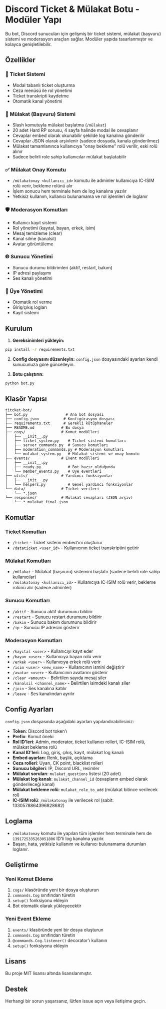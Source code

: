 # Discord Ticket & Mülakat Botu - Modüler Yapı

Bu bot, Discord sunucuları için gelişmiş bir ticket sistemi, mülakat (başvuru) sistemi ve moderasyon araçları sağlar. Modüler yapıda tasarlanmıştır ve kolayca genişletilebilir.

## Özellikler

### 🎫 Ticket Sistemi
- Modal tabanlı ticket oluşturma
- Ceza menüsü ile rol yönetimi
- Ticket transkripti kaydetme
- Otomatik kanal yönetimi

### 📝 Mülakat (Başvuru) Sistemi
- Slash komutuyla mülakat başlatma (`/mülakat`)
- 20 adet Hard RP sorusu, 4 sayfa halinde modal ile cevaplanır
- Cevaplar embed olarak okunabilir şekilde log kanalına gönderilir
- Cevaplar JSON olarak arşivlenir (sadece dosyada, kanala gönderilmez)
- Mülakat tamamlanınca kullanıcıya "onay bekleme" rolü verilir, eski rolü alınır
- Sadece belirli role sahip kullanıcılar mülakat başlatabilir

### ✅ Mülakat Onay Komutu
- `/mülakatonay <kullanıcı_id>` komutu ile adminler kullanıcıya IC-ISIM rolü verir, bekleme rolünü alır
- İşlem sonucu hem terminale hem de log kanalına yazılır
- Yetkisiz kullanım, kullanıcı bulunamama ve rol işlemleri de loglanır

### 🛡️ Moderasyon Komutları
- Kullanıcı kayıt sistemi
- Rol yönetimi (kayıtal, bayan, erkek, isim)
- Mesaj temizleme (clear)
- Kanal silme (kanalsil)
- Avatar görüntüleme

### 🌐 Sunucu Yönetimi
- Sunucu durumu bildirimleri (aktif, restart, bakım)
- IP adresi paylaşımı
- Ses kanalı yönetimi

### 👥 Üye Yönetimi
- Otomatik rol verme
- Giriş/çıkış logları
- Kayıt sistemi

## Kurulum

1. **Gereksinimleri yükleyin:**
```bash
pip install -r requirements.txt
```

2. **Config dosyasını düzenleyin:**
`config.json` dosyasındaki ayarları kendi sunucunuza göre güncelleyin.

3. **Botu çalıştırın:**
```bash
python bot.py
```

## Klasör Yapısı

```
titcket-bot/
├── bot.py                 # Ana bot dosyası
├── config.json           # Konfigürasyon dosyası
├── requirements.txt      # Gerekli kütüphaneler
├── README.md            # Bu dosya
├── cogs/                # Komut modülleri
│   ├── __init__.py
│   ├── ticket_system.py    # Ticket sistemi komutları
│   ├── server_commands.py  # Sunucu komutları
│   ├── moderation_commands.py # Moderasyon komutları
│   └── mulakat_system.py   # Mülakat sistemi ve onay komutu
├── events/              # Event modülleri
│   ├── __init__.py
│   ├── ready.py            # Bot hazır olduğunda
│   └── member_events.py    # Üye eventleri
├── utils/               # Yardımcı fonksiyonlar
│   ├── __init__.py
│   └── helpers.py          # Genel yardımcı fonksiyonlar
└── data/                # Ticket verileri
    └── *.json
└── responses/           # Mülakat cevapları (JSON arşiv)
    └── *_mulakat_final.json
```

## Komutlar

### Ticket Komutları
- `/ticket` - Ticket sistemi embed'ini oluşturur
- `/dataticket <user_id>` - Kullanıcının ticket transkriptini getirir

### Mülakat Komutları
- `/mülakat` - Mülakat (başvuru) sistemini başlatır (sadece belirli role sahip kullanıcılar)
- `/mülakatonay <kullanıcı_id>` - Kullanıcıya IC-ISIM rolü verir, bekleme rolünü alır (sadece adminler)

### Sunucu Komutları
- `/aktif` - Sunucu aktif durumunu bildirir
- `/restart` - Sunucu restart durumunu bildirir
- `/bakim` - Sunucu bakım durumunu bildirir
- `/ip` - Sunucu IP adresini gösterir

### Moderasyon Komutları
- `/kayital <user>` - Kullanıcıyı kayıt eder
- `/bayan <user>` - Kullanıcıya bayan rolü verir
- `/erkek <user>` - Kullanıcıya erkek rolü verir
- `/isim <user> <new_name>` - Kullanıcının ismini değiştirir
- `/avatar <user>` - Kullanıcının avatarını gösterir
- `/clear <amount>` - Belirtilen sayıda mesaj siler
- `/kanalsil <channel_name>` - Belirtilen isimdeki kanalı siler
- `/join` - Ses kanalına katılır
- `/leave` - Ses kanalından ayrılır

## Config Ayarları

`config.json` dosyasında aşağıdaki ayarları yapılandırabilirsiniz:

- **Token**: Discord bot token'ı
- **Prefix**: Komut öneki
- **Rol ID'leri**: Admin, moderator, ticket kullanıcı rolleri, IC-ISIM rolü, mülakat bekleme rolü
- **Kanal ID'leri**: Log, giriş, çıkış, kayıt, mülakat log kanalı
- **Embed ayarları**: Renk, başlık, açıklama
- **Ceza rolleri**: Uyarı, CK point, blacklist rolleri
- **Sunucu bilgileri**: IP, Discord URL, resimler
- **Mülakat soruları**: `mulakat_questions` listesi (20 adet)
- **Mülakat log kanalı**: `mulakat_channel_id` (cevapların embed olarak gönderileceği kanal)
- **Mülakat bekleme rolü**: `mulakat_role_to_add` (mülakat bitince verilecek rol)
- **IC-ISIM rolü**: `/mülakatonay` ile verilecek rol (sabit: 1330578864396828682)

## Loglama

- `/mülakatonay` komutu ile yapılan tüm işlemler hem terminale hem de `1391725335263051806` ID'li log kanalına yazılır.
- Başarı, hata, yetkisiz kullanım ve kullanıcı bulunamama durumları loglanır.

## Geliştirme

### Yeni Komut Ekleme
1. `cogs/` klasöründe yeni bir dosya oluşturun
2. `commands.Cog` sınıfından türetin
3. `setup()` fonksiyonu ekleyin
4. Bot otomatik olarak yükleyecektir

### Yeni Event Ekleme
1. `events/` klasöründe yeni bir dosya oluşturun
2. `commands.Cog` sınıfından türetin
3. `@commands.Cog.listener()` decorator'ı kullanın
4. `setup()` fonksiyonu ekleyin

## Lisans

Bu proje MIT lisansı altında lisanslanmıştır.

## Destek

Herhangi bir sorun yaşarsanız, lütfen issue açın veya iletişime geçin. 